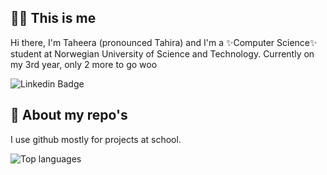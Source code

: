 ## 🙋🏽 This is me
Hi there, I'm Taheera (pronounced Tahira) and I'm a ✨Computer Science✨ student at Norwegian University of Science and Technology. Currently on my 3rd year, only 2 more to go woo

<img src="https://camo.githubusercontent.com/356e35f81c1c4a1860b9865a839c885f18d9eb5675e5f87730398ddfc8790752/68747470733a2f2f696d672e736869656c64732e696f2f62616467652f2d53616d756a6a7761616c2532304465792d3030373262313f7374796c653d666c6174266c6f676f3d4c696e6b6564696e266c6f676f436f6c6f723d7768697465" alt="Linkedin Badge" data-canonical-src="https://img.shields.io/badge/-Samujjwaal%20Dey-0072b1?style=flat&amp;logo=Linkedin&amp;logoColor=white" style="max-width:100%;">

## 🌝 About my repo's
I use github mostly for projects at school.

![Top languages](https://github-readme-stats.vercel.app/api/top-langs/?username=taheeraahmed)
